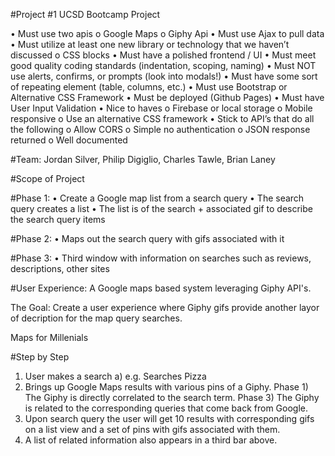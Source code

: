 #Project #1
UCSD Bootcamp Project

• Must use two apis
    o Google Maps
    o Giphy Api
• Must use Ajax to pull data
• Must utilize at least one new library or technology that we haven’t discussed
    o CSS blocks
• Must have a polished frontend / UI
• Must meet good quality coding standards (indentation, scoping, naming)
• Must NOT use alerts, confirms, or prompts (look into modals!)
• Must have some sort of repeating element (table, columns, etc.)
• Must use  Bootstrap or Alternative CSS Framework
• Must be deployed (Github Pages)
• Must have User Input Validation
• Nice to haves
    o Firebase or local storage
    o Mobile responsive
    o Use an alternative CSS framework
• Stick to API’s that do all the following
    o Allow CORS
    o Simple no authentication
    o JSON response returned
    o Well documented

#Team: Jordan Silver, Philip Digiglio, Charles Tawle, Brian Laney

#Scope of Project

#Phase 1:
• Create a Google map list from a search query
• The search query creates a list
• The list is of the search + associated gif to describe the search query items

#Phase 2:
• Maps out the search query with gifs associated with it

#Phase 3:
• Third window with information on searches such as reviews, descriptions, other sites

#User Experience:
A Google maps based system leveraging Giphy API's.

The Goal: Create a user experience where Giphy gifs provide another layor of decription for the map query searches.

Maps for Millenials

#Step by Step
1. User makes a search
    a) e.g. Searches Pizza
2. Brings up Google Maps results with various pins of a Giphy.
    Phase 1) The Giphy is directly correlated to the search term.
    Phase 3) The Giphy is related to the corresponding queries that come back from Google.
3. Upon search query the user will get 10 results with corresponding gifs on a list view and a set of pins with gifs associated with them.
4. A list of related information also appears in a third bar above.